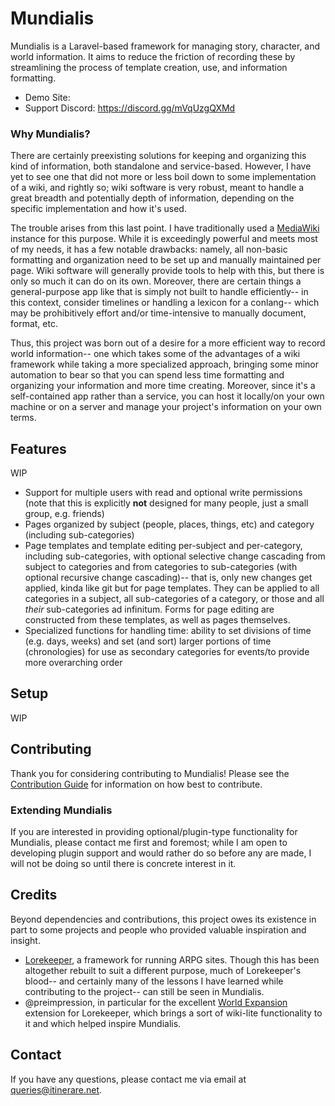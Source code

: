 # Mundialis
Mundialis is a Laravel-based framework for managing story, character, and world information. It aims to reduce the friction of recording these by streamlining the process of template creation, use, and information formatting.

- Demo Site:
- Support Discord: https://discord.gg/mVqUzgQXMd

### Why Mundialis?
There are certainly preexisting solutions for keeping and organizing this kind of information, both standalone and service-based. However, I have yet to see one that did not more or less boil down to some implementation of a wiki, and rightly so; wiki software is very robust, meant to handle a great breadth and potentially depth of information, depending on the specific implementation and how it's used. 

The trouble arises from this last point. I have traditionally used a [MediaWiki](https://www.mediawiki.org/wiki/MediaWiki) instance for this purpose. While it is exceedingly powerful and meets most of my needs, it has a few notable drawbacks: namely, all non-basic formatting and organization need to be set up and manually maintained per page. Wiki software will generally provide tools to help with this, but there is only so much it can do on its own. Moreover, there are certain things a general-purpose app like that is simply not built to handle efficiently-- in this context, consider timelines or handling a lexicon for a conlang-- which may be prohibitively effort and/or time-intensive to manually document, format, etc.

Thus, this project was born out of a desire for a more efficient way to record world information-- one which takes some of the advantages of a wiki framework while taking a more specialized approach, bringing some minor automation to bear so that you can spend less time formatting and organizing your information and more time creating. Moreover, since it's a self-contained app rather than a service, you can host it locally/on your own machine or on a server and manage your project's information on your own terms.

## Features
WIP
- Support for multiple users with read and optional write permissions (note that this is explicitly **not** designed for many people, just a small group, e.g. friends)
- Pages organized by subject (people, places, things, etc) and category (including sub-categories)
- Page templates and template editing per-subject and per-category, including sub-categories, with optional selective change cascading from subject to categories and from categories to sub-categories (with optional recursive change cascading)-- that is, only new changes get applied, kinda like git but for page templates. They can be applied to all categories in a subject, all sub-categories of a category, or those and all *their* sub-categories ad infinitum. Forms for page editing are constructed from these templates, as well as pages themselves.
- Specialized functions for handling time: ability to set divisions of time (e.g. days, weeks) and set (and sort) larger portions of time (chronologies) for use as secondary categories for events/to provide more overarching order

## Setup
WIP

## Contributing
Thank you for considering contributing to Mundialis! Please see the [Contribution Guide]() for information on how best to contribute.

### Extending Mundialis
If you are interested in providing optional/plugin-type functionality for Mundialis, please contact me first and foremost; while I am open to developing plugin support and would rather do so before any are made, I will not be doing so until there is concrete interest in it.

## Credits
Beyond dependencies and contributions, this project owes its existence in part to some projects and people who provided valuable inspiration and insight.

- [Lorekeeper](https://github.com/corowne/lorekeeper), a framework for running ARPG sites. Though this has been altogether rebuilt to suit a different purpose, much of Lorekeeper's blood-- and certainly many of the lessons I have learned while contributing to the project-- can still be seen in Mundialis.
- @preimpression, in particular for the excellent [World Expansion](http://wiki.lorekeeper.me/index.php?title=Extensions:World_Expansion) extension for Lorekeeper, which brings a sort of wiki-lite functionality to it and which helped inspire Mundialis.

## Contact
If you have any questions, please contact me via email at [queries@itinerare.net](emailto:queries@itinerare.net).
